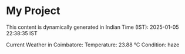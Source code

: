 # My Project

This content is dynamically generated in Indian Time (IST): 2025-01-05 22:38:35 IST


Current Weather in Coimbatore:
Temperature: 23.88 °C
Condition: haze
